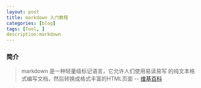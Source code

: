 ```yaml
---
layout: post
title: markdown 入门教程
categories: [blog]
tags: [Tool, ]
description:markdown
---
```

### 简介

>markdown 是一种轻量级标记语言，它允许人们使用易读易写
的纯文本格式编写文档，然后转换成格式丰富的HTML页面 --
[维基百科](https://zh.wikipedia.org/wiki/Markdown)